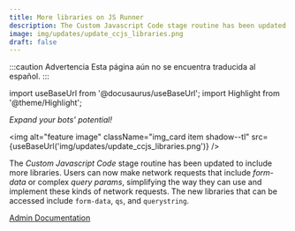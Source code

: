 ```yaml
---
title: More libraries on JS Runner
description: The Custom Javascript Code stage routine has been updated to include more libraries. Users can now make network requests that include form-data or complex query params, simplifying the way they can use and implement these kinds of network requests. The new libraries that can be accessed include form-data, qs, and querystring.
image: img/updates/update_ccjs_libraries.png
draft: false
---
```


:::caution Advertencia
Esta página aún no se encuentra traducida al español.
:::

import useBaseUrl from '@docusaurus/useBaseUrl'; 
import Highlight from '@theme/Highlight';

<div className="align-center">
<div className="card">
<div className="card__header">

<span className="hero__subtitle"><em>

Expand your bots' potential!

</em></span>

</div>
<div className="card__image">

<img alt="feature image" className="img_card item shadow--tl" src={useBaseUrl('img/updates/update_ccjs_libraries.png')} />
<br/>

</div>
<div className="card__body">

The _Custom Javascript Code_ stage routine has been updated to include more libraries. Users can now make network requests that include _form-data_ or complex _query params_, simplifying the way they can use and implement these kinds of network requests. The new libraries that can be accessed include `form-data`, `qs`, and `querystring`.

</div>
<div className="card__footer text-center align-padding-center">

<a className="button button--info button--block" href="/docs/documentation/automation/bots/ccjs-2.0.1">Admin Documentation</a>
<br/>


</div>
</div>
</div>

